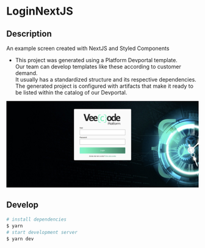 # LoginNextJS

## Description

An example screen created with NextJS and Styled Components


- This project was generated using a Platform Devportal template. <br>
Our team can develop templates like these according to customer demand. <br>
It usually has a standardized structure and its respective dependencies. <br>
The generated project is configured with artifacts that make it ready to be listed within the catalog of our Devportal.


<img src="./public/assets/print.webp" alt="image"/>


## Develop

~~~bash
# install dependencies
$ yarn
# start development server
$ yarn dev
~~~
